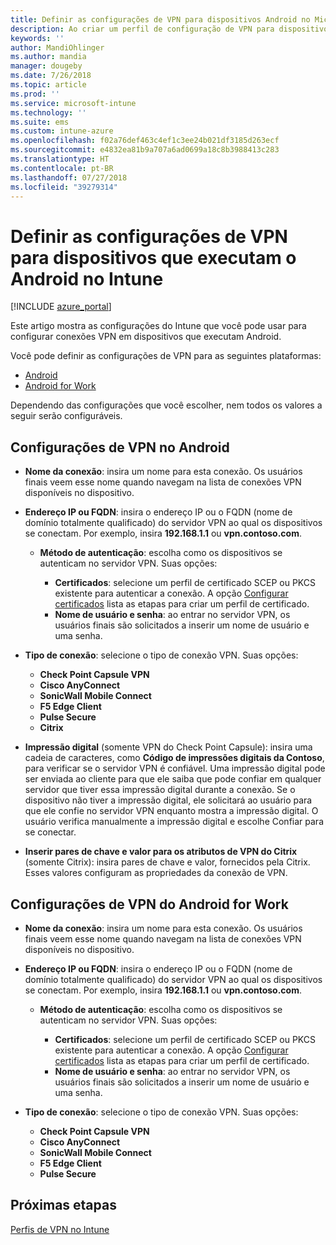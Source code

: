 ```yaml
---
title: Definir as configurações de VPN para dispositivos Android no Microsoft Intune – Azure | Microsoft Docs
description: Ao criar um perfil de configuração de VPN para dispositivos Android e Android for Work, insira o nome da conexão, o endereço IP ou o FQDN do servidor VPN, escolha como os usuários se autenticam no servidor VPN e, em seguida, escolha os tipos de conexão Citrix, SonicWall, Check Point Capsule, Pulse Secure e Edge.
keywords: ''
author: MandiOhlinger
ms.author: mandia
manager: dougeby
ms.date: 7/26/2018
ms.topic: article
ms.prod: ''
ms.service: microsoft-intune
ms.technology: ''
ms.suite: ems
ms.custom: intune-azure
ms.openlocfilehash: f02a76def463c4ef1c3ee24b021df3185d263ecf
ms.sourcegitcommit: e4832ea81b9a707a6ad0699a18c8b3988413c283
ms.translationtype: HT
ms.contentlocale: pt-BR
ms.lasthandoff: 07/27/2018
ms.locfileid: "39279314"
---
```

# <a name="configure-vpn-settings-for-devices-running-android-in-intune"></a>Definir as configurações de VPN para dispositivos que executam o Android no Intune

[!INCLUDE [azure_portal](./includes/azure_portal.md)]

Este artigo mostra as configurações do Intune que você pode usar para configurar conexões VPN em dispositivos que executam Android.

Você pode definir as configurações de VPN para as seguintes plataformas:

- [Android](#android-vpn-settings)
- [Android for Work](#android-for-work-vpn-settings)

Dependendo das configurações que você escolher, nem todos os valores a seguir serão configuráveis.

## <a name="android-vpn-settings"></a>Configurações de VPN no Android

- **Nome da conexão**: insira um nome para esta conexão. Os usuários finais veem esse nome quando navegam na lista de conexões VPN disponíveis no dispositivo.
- **Endereço IP ou FQDN**: insira o endereço IP ou o FQDN (nome de domínio totalmente qualificado) do servidor VPN ao qual os dispositivos se conectam. Por exemplo, insira **192.168.1.1** ou **vpn.contoso.com**.

  - **Método de autenticação**: escolha como os dispositivos se autenticam no servidor VPN. Suas opções:

    - **Certificados**: selecione um perfil de certificado SCEP ou PKCS existente para autenticar a conexão. A opção [Configurar certificados](certificates-configure.md) lista as etapas para criar um perfil de certificado.
    - **Nome de usuário e senha**: ao entrar no servidor VPN, os usuários finais são solicitados a inserir um nome de usuário e uma senha.

- **Tipo de conexão**: selecione o tipo de conexão VPN. Suas opções:

  - **Check Point Capsule VPN**
  - **Cisco AnyConnect**
  - **SonicWall Mobile Connect**
  - **F5 Edge Client**
  - **Pulse Secure**
  - **Citrix**

- **Impressão digital** (somente VPN do Check Point Capsule): insira uma cadeia de caracteres, como **Código de impressões digitais da Contoso**, para verificar se o servidor VPN é confiável. Uma impressão digital pode ser enviada ao cliente para que ele saiba que pode confiar em qualquer servidor que tiver essa impressão digital durante a conexão. Se o dispositivo não tiver a impressão digital, ele solicitará ao usuário para que ele confie no servidor VPN enquanto mostra a impressão digital. O usuário verifica manualmente a impressão digital e escolhe Confiar para se conectar.
- **Inserir pares de chave e valor para os atributos de VPN do Citrix** (somente Citrix): insira pares de chave e valor, fornecidos pela Citrix. Esses valores configuram as propriedades da conexão de VPN.

## <a name="android-for-work-vpn-settings"></a>Configurações de VPN do Android for Work

- **Nome da conexão**: insira um nome para esta conexão. Os usuários finais veem esse nome quando navegam na lista de conexões VPN disponíveis no dispositivo.
- **Endereço IP ou FQDN**: insira o endereço IP ou o FQDN (nome de domínio totalmente qualificado) do servidor VPN ao qual os dispositivos se conectam. Por exemplo, insira **192.168.1.1** ou **vpn.contoso.com**.

  - **Método de autenticação**: escolha como os dispositivos se autenticam no servidor VPN. Suas opções:
  
    - **Certificados**: selecione um perfil de certificado SCEP ou PKCS existente para autenticar a conexão. A opção [Configurar certificados](certificates-configure.md) lista as etapas para criar um perfil de certificado.
    - **Nome de usuário e senha**: ao entrar no servidor VPN, os usuários finais são solicitados a inserir um nome de usuário e uma senha.

- **Tipo de conexão**: selecione o tipo de conexão VPN. Suas opções:

  - **Check Point Capsule VPN**
  - **Cisco AnyConnect**
  - **SonicWall Mobile Connect**
  - **F5 Edge Client**
  - **Pulse Secure**

## <a name="next-steps"></a>Próximas etapas
[Perfis de VPN no Intune](vpn-settings-configure.md)
